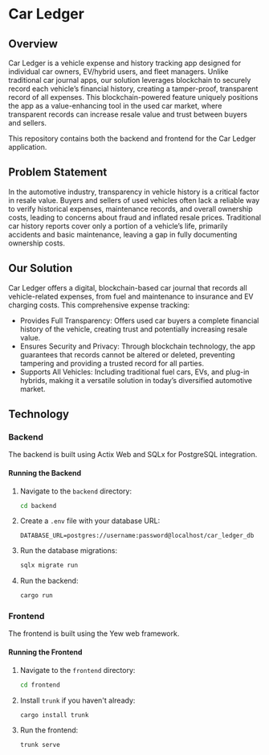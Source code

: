 # Car Ledger

## Overview

Car Ledger is a vehicle expense and history tracking app designed for individual car owners, EV/hybrid users, and fleet managers.
Unlike traditional car journal apps, our solution leverages blockchain to securely record each vehicle’s financial history, creating a tamper-proof,
transparent record of all expenses. This blockchain-powered feature uniquely positions the app as a value-enhancing tool in the used car market,
where transparent records can increase resale value and trust between buyers and sellers.

This repository contains both the backend and frontend for the Car Ledger application.

## Problem Statement

In the automotive industry, transparency in vehicle history is a critical factor in resale value. Buyers and sellers of used vehicles often lack
a reliable way to verify historical expenses, maintenance records, and overall ownership costs, leading to concerns about fraud and inflated resale prices.
Traditional car history reports cover only a portion of a vehicle’s life, primarily accidents and basic maintenance, leaving a gap in fully
documenting ownership costs.

## Our Solution

Car Ledger offers a digital, blockchain-based car journal that records all vehicle-related expenses, from fuel and maintenance to insurance and EV
charging costs. This comprehensive expense tracking:
* Provides Full Transparency: Offers used car buyers a complete financial history of the vehicle, creating trust and potentially increasing resale value.
* Ensures Security and Privacy: Through blockchain technology, the app guarantees that records cannot be altered or deleted, preventing tampering and providing a trusted record for all parties.
* Supports All Vehicles: Including traditional fuel cars, EVs, and plug-in hybrids, making it a versatile solution in today’s diversified automotive market.

## Technology

### Backend

The backend is built using Actix Web and SQLx for PostgreSQL integration.

#### Running the Backend

1. Navigate to the `backend` directory:
    ```sh
    cd backend
    ```
2. Create a `.env` file with your database URL:
    ```env
    DATABASE_URL=postgres://username:password@localhost/car_ledger_db
    ```
3. Run the database migrations:
    ```sh
    sqlx migrate run
    ```
4. Run the backend:
    ```sh
    cargo run
    ```

### Frontend

The frontend is built using the Yew web framework.

#### Running the Frontend

1. Navigate to the `frontend` directory:
    ```sh
    cd frontend
    ```
2. Install `trunk` if you haven't already:
    ```sh
    cargo install trunk
    ```
3. Run the frontend:
    ```sh
    trunk serve
    ```
